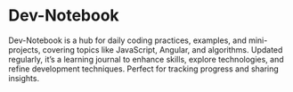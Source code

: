 # Dev-Notebook
Dev-Notebook is a hub for daily coding practices, examples, and mini-projects, covering topics like JavaScript, Angular, and algorithms. Updated regularly, it’s a learning journal to enhance skills, explore technologies, and refine development techniques. Perfect for tracking progress and sharing insights.
